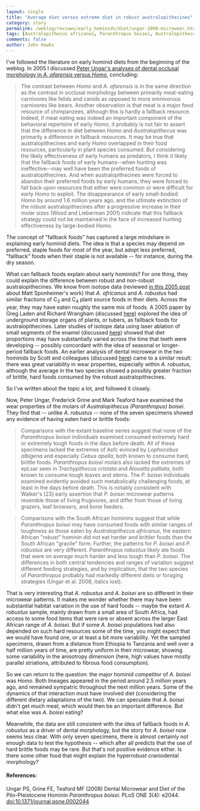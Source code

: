 ```yaml
---
layout: single 
title: "Average diet versus extreme diet in robust australopithecines" 
category: story
permalink: /weblog/reviews/early_hominids/diet/ungar-2008-microwear.html
tags: [Australopithecus africanus, Paranthropus boisei, Australopithecus afarensis, Paranthropus robustus, diet] 
comments: false 
author: John Hawks 
---
```


<p>
I've followed the literature on early hominid diets from the beginning of the weblog. In 2005 I discussed <a href="http://johnhawks.net/weblog/reviews/early_hominids/diet/ungar_2005_occlusal_relief_diet.html">Peter Ungar's analyses of dental occlusal morphology in <i>A. afarensis</i> versus <i>Homo</i></a>, concluding: 
</p>

<blockquote>The contrast between <i>Homo</i> and <i>A. afarensis</i> is in the same direction as the contrast in occlusal morphology between primarily meat-eating carnivores like felids and canids as opposed to more omnivorous carnivores like bears. Another observation is that meat is a major food resource of chimpanzees, although this is hardly a fallback resource.  Indeed, if meat eating was indeed an important component of the behavioral repertoire of early <i>Homo</i>, it probably is not fair to assert that the difference in diet between <i>Homo</i> and <i>Australopithecus</i> was primarily a difference in fallback resources.  It may be true that australopithecines and early <i>Homo</i> overlapped in their food resources, particularly in plant species consumed.  But considering the likely effectiveness of early humans as predators, I think it likely that the fallback foods of early humans--when hunting was ineffective--may well have been the preferred foods of australopithecines. And when australopithecines were forced to abandon their preferred foods by early humans, they were forced to fall back upon resources that either were common or were difficult for early <i>Homo</i> to exploit.  The disappearance of early small-bodied <i>Homo</i> by around 1.6 million years ago, and the ultimate extinction of the robust australopithecines after a progressive increase in their molar sizes (Wood and Lieberman 2001) indicate that this fallback strategy could not be maintained in the face of increased hunting effectiveness by large-bodied <i>Homo</i>.</blockquote>

<p>
The concept of "fallback foods" has captured a large mindshare in explaining early hominid diets. The idea is that a species may depend on preferred, staple foods for most of the year, but adopt less preferred, "fallback" foods when their staple is not available -- for instance, during the dry season. 
</p>

<p>
What can fallback foods explain about early hominids? For one thing, they could explain the difference between robust and non-robust australopithecines. We know from isotope data (reviewed <a href="http://johnhawks.net/weblog/reviews/early_hominids/diet/stable_isotopes_2005.html">in this 2005 post</a> about Matt Sponheimer's work) that <i>A. africanus</i> and <i>A. robustus</i> had similar fractions of C<sub>3</sub> and C<sub>4</sub> plant source foods in their diets. Across the year, they may have eaten roughly the same mix of foods. A 2005 paper by Greg Laden and Richard Wrangham (discussed <a href="http://johnhawks.net/weblog/reviews/early_hominids/diet/laden_wrangham_tuber_2005.html">here</a>) explored the idea of underground storage organs of plants, or tubers, as fallback foods for australopithecines. Later studies of isotope data using laser ablation of small segments of the enamel (discussed <a href="http://johnhawks.net/weblog/reviews/early_hominids/diet/sponheimer_2006_laser_ablation.html">here</a>) showed that diet proportions may have substantially varied across the time that teeth were developing -- possibly concordant with the idea of seasonal or longer-period fallback foods. An earlier analysis of dental microwear in the two hominids by Scott and colleagues (discussed <a href="http://johnhawks.net/weblog/reviews/early_hominids/diet/scott_2005_microwear.html">here</a>) came to a similar result: there was great variability in wear properties, especially within <i>A. robustus</i>, although the average in the two species showed a possibly greater fraction of brittle, hard foods consumed by the robust australopithecines. 
</p>

<p>
So I've written about the topic a lot, and followed it closely. 
</p>

<p>
Now, Peter Ungar, Frederick Grine and Mark Teaford have examined the wear properties of the molars of <i>Australopithecus (Paranthropus) boisei</i>. They find that -- unlike <i>A. robustus</i> -- none of the seven specimens showed any evidence of having eaten hard or brittle foods: 
</p>

<blockquote>Comparisons with the extant baseline series suggest that none of the <i>Paranthropus boisei</i> individuals examined consumed extremely hard or extremely tough foods in the days before death. All of these specimens lacked the extremes of Asfc evinced by <i>Lophocebus albigena</i> and especially <i>Cebus apella</i>, both known to consume hard, brittle foods. <i>Paranthropus boisei</i> molars also lacked the extremes of epLsar seen in <i>Trachypithecus cristata</i> and <i>Alouatta palliata</i>, both known to consume tough leaves and stems. The <i>P. boisei</i> individuals examined evidently avoided such metabolically challenging foods, at least in the days before death. This is notably consistent with Walker's [23] early assertion that <i>P. boisei</i> microwear patterns resemble those of living frugivores, and differ from those of living grazers, leaf browsers, and bone feeders.</blockquote>

<blockquote>Comparisons with the South African hominins suggest that while <i>Paranthropus boisei</i> may have consumed foods with similar ranges of toughness as those eaten by <i>Australopithecus africanus</i>, the eastern African "robust" hominin did not eat harder and brittler foods than the South African "gracile" form. Further, the patterns for <i>P. boisei</i> and <i>P. robustus</i> are very different. <i>Paranthropus robustus</i> likely ate foods that were on average much harder and less tough than <i>P. boisei</i>. The differences in both central tendencies and ranges of variation suggest different feeding strategies, and by implication, that the two species of <i>Paranthropus</i> probably had markedly different diets or foraging strategies (Ungar et al. 2008, italics lost).</blockquote>

<p>
That is very interesting that <i>A. robustus</i> and <i>A. boisei</i> are so different in their microwear patterns. It makes me wonder whether there may have been substantial habitat variation in the use of hard foods -- maybe the extant <i>A. robustus</i> sample, mainly drawn from a small area of South Africa, had access to some food items that were rare or absent across the larger East African range of <i>A. boisei</i>. But if some <i>A. boisei</i> populations had also depended on such hard resources some of the time, you might expect that we would have found one, or at least a bit more variability. Yet the sampled specimens, drawn from a distance from Ethiopia to Tanzania and well over a half million years of time, are pretty uniform in their microwear, showing some variability in the anisotropy dimension (here, high values have mostly parallel striations, attributed to fibrous food consumption). 
</p>

<p>
So we can return to the question: the major hominid competitor of <i>A. boisei</i> was <i>Homo</i>. Both lineages appeared in the period around 2.5 million years ago, and remained sympatric throughout the next million years. Some of the dynamics of that interaction must have involved diet (considering the different dietary adaptations of the two). We can speculate that <i>A. boisei</i> didn't get much meat, which would then be an important difference. But what else was <i>A. boisei</i> eating? 
</p>

<p>
Meanwhile, the data are still consistent with the idea of fallback foods in <i>A. robustus</i> as a driver of dental morphology, but the story for <i>A. boisei</i> now seems less clear. With only seven specimens, there is almost certainly not enough data to test the hypothesis -- which after all predicts that the use of hard brittle foods may be rare. But that's not positive evidence either. Is there some other food that might explain the hyperrobust craniodental morphology?
</p>

<h4>References:</h4>

<p class="cite">Ungar PS, Grine FE, Teaford MF (2008) Dental Microwear and Diet of the Plio-Pleistocene Hominin <i>Paranthropus boisei</i>. PLoS ONE 3(4): e2044. <a href="http://dx.doi.org/10.1371/journal.pone.0002044">doi:10.1371/journal.pone.0002044</a></p>

